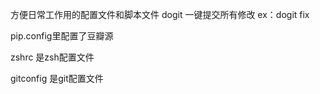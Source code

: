 方便日常工作用的配置文件和脚本文件
dogit 一键提交所有修改
    ex：dogit fix

pip.config里配置了豆瓣源

zshrc 是zsh配置文件

gitconfig 是git配置文件
